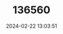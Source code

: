 ---
title: "136560"
category: "Hypsugo alaschanicus"
draft: false
date: 2024-02-22 13:03:51
languages:
  Chinese: ["Alashan Fuyi"]
  Russian: ["Alashanskyi Netopyr’"]
  Japanese: ["Kuro Ooabura Koumori"]
  English: ["Alashanian Pipistrelle"]
---